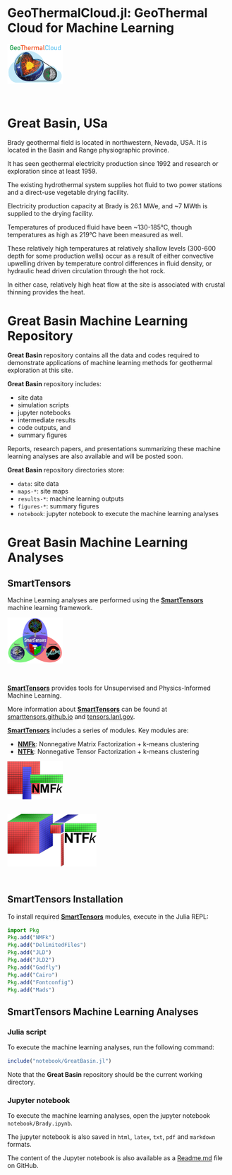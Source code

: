 # GeoThermalCloud.jl: GeoThermal Cloud for Machine Learning

<div style="text-align: left; padding-bottom: 30px;">
	<a href="https://github.com/SmartTensors/GeoThermalCloud.jl">
    	<img src="../logos/geothermalcloud-small.png" alt="geothermalcloud" width=25%  max-width=125px;/>
	</a>
</div>

# Great Basin, USa

Brady geothermal field is located in northwestern, Nevada, USA. It is located in the Basin and Range physiographic province.

It has seen geothermal electricity production since 1992 and research or exploration since at least 1959.

The existing hydrothermal system supplies hot fluid to two power stations and a direct-use vegetable drying facility.

Electricity production capacity at Brady is 26.1 MWe, and ~7 MWth is supplied to the drying facility.

Temperatures of produced fluid have been ~130-185°C, though temperatures as high as 219°C have been measured as well.

These relatively high temperatures at relatively shallow levels (300-600 depth for some production wells) occur as a result of either convective upwelling driven by temperature control differences in fluid density, or hydraulic head driven circulation through the hot rock.

In either case, relatively high heat flow at the site is associated with crustal thinning provides the heat.

# Great Basin Machine Learning Repository

**Great Basin** repository contains all the data and codes required to demonstrate applications of machine learning methods for geothermal exploration at this site.

**Great Basin** repository includes:
- site data
- simulation scripts
- jupyter notebooks
- intermediate results
- code outputs, and
- summary figures

Reports, research papers, and presentations summarizing these machine learning analyses are also available and will be posted soon.

**Great Basin** repository directories store:

- `data`: site data
- `maps-*`: site maps
- `results-*`: machine learning outputs
- `figures-*`: summary figures
- `notebook`: jupyter notebook to execute the machine learning analyses

# Great Basin Machine Learning Analyses

## SmartTensors

Machine Learning analyses are performed using the [**SmartTensors**](https://github.com/SmartTensors) machine learning framework.

<div style="text-align: left; padding-bottom: 30px;">
	<a href="https://github.com/SmartTensors">
		<img src="../logos/SmartTensorsNewSmaller.png" alt="SmartTensors" width=25%  max-width=125px;/>
	</a>
</div>

[**SmartTensors**](https://github.com/SmartTensors) provides tools for Unsupervised and Physics-Informed Machine Learning.

More information about [**SmartTensors**](https://github.com/SmartTensors) can be found at [smarttensors.github.io](https://smarttensors.github.io) and [tensors.lanl.gov](http://tensors.lanl.gov).


[**SmartTensors**](https://github.com/SmartTensors) includes a series of modules. Key modules are:

- [**NMFk**](https://github.com/SmartTensors/NMFk.jl): Nonnegative Matrix Factorization + k-means clustering
- [**NTFk**](https://github.com/SmartTensors/NTFk.jl): Nonnegative Tensor Factorization + k-means clustering

<div style="text-align: left; padding-bottom: 30px;">
	<a href="https://github.com/SmartTensors/NMFk.jl">
		<img src="../logos/nmfk-logo.png" alt="nmfk" width=25%  max-width=125px;/>
	</a>
</div>

<div style="text-align: left; padding-bottom: 30px;">
	<a href="https://github.com/SmartTensors/NTFk.jl">
		<img src="../logos/ntfk-logo.png" alt="ntfk" width=40%  max-width=125px;/>
	</a>
</div>

## SmartTensors Installation

To install required [**SmartTensors**](https://github.com/SmartTensors) modules, execute in the Julia REPL:

```julia
import Pkg
Pkg.add("NMFk")
Pkg.add("DelimitedFiles")
Pkg.add("JLD")
Pkg.add("JLD2")
Pkg.add("Gadfly")
Pkg.add("Cairo")
Pkg.add("Fontconfig")
Pkg.add("Mads")
```

## SmartTensors Machine Learning Analyses

### Julia script

To execute the machine learning analyses, run the following command:

```julia
include("notebook/GreatBasin.jl")
```

Note that the **Great Basin** repository should be the current working directory.

### Jupyter notebook

To execute the machine learning analyses, open the jupyter notebook `notebook/Brady.ipynb`.

The jupyter notebook is also saved in `html`, `latex`, `txt`, `pdf` and `markdown` formats.

The content of the Jupyter notebook is also available as a [Readme.md](https://github.com/SmartTensors/GeoThermalCloud.jl/tree/master/GreatBasin/notebook) file on GitHub.